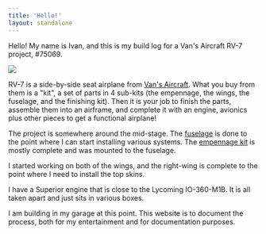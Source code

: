 ```yaml
---
title: 'Hello!'
layout: standalone
---
```


Hello! My name is Ivan, and this is my build log for a Van's Aircraft RV-7 project, #75069.

![](./cover-3.jpeg)

RV-7 is a side-by-side seat airplane from [Van's Aircraft](https://www.vansaircraft.com/). What you buy from them is a "kit", a set of parts in 4 sub-kits (the empennage, the wings, the fuselage, and the finishing kit). Then it is your job to finish the parts, assemble them into an airframe, and complete it with an engine, avionics plus other pieces to get a functional airplane!

The project is somewhere around the mid-stage. The [fuselage](/category/fuselage) is done to the point where I can start installing various systems. The [empennage kit](/category/empennage) is mostly complete and was mounted to the fuselage.

I started working on both of the wings, and the right-wing is complete to the point where I need to install the top skins.

I have a Superior engine that is close to the Lycoming IO-360-M1B. It is all taken apart and just sits in various boxes.

I am building in my garage at this point. This website is to document the process, both for my entertainment and for documentation purposes.
